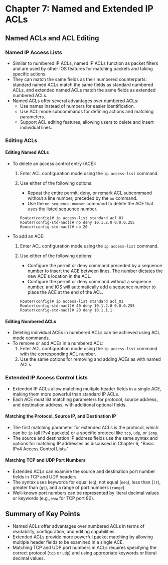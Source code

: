 # Chapter 7: Named and Extended IP ACLs

## Named ACLs and ACL Editing

### Named IP Access Lists

*   Similar to numbered IP ACLs, named IP ACLs function as packet filters and are used by other IOS features for matching packets and taking specific actions.
*   They can match the same fields as their numbered counterparts: standard named ACLs match the same fields as standard numbered ACLs, and extended named ACLs match the same fields as extended numbered ACLs.
*   Named ACLs offer several advantages over numbered ACLs:
    *   Use names instead of numbers for easier identification.
    *   Use ACL mode subcommands for defining actions and matching parameters.
    *   Support ACL editing features, allowing users to delete and insert individual lines.

### Editing ACLs

#### Editing Named ACLs

*   To delete an access control entry (ACE):
    1.  Enter ACL configuration mode using the `ip access-list` command.
    2.  Use either of the following options:
        *   Repeat the entire permit, deny, or remark ACL subcommand without a line number, preceded by the `no` command.
        *   Use the `no sequence-number` command to delete the ACE that uses the listed sequence number.

        ```
        Router(config)# ip access-list standard acl_01
        Router(config-std-nacl)# no deny 10.1.2.0 0.0.0.255
        Router(config-std-nacl)# no 20
        ```

*   To add an ACE:
    1.  Enter ACL configuration mode using the `ip access-list` command.
    2.  Use either of the following options:
        *   Configure the permit or deny command preceded by a sequence number to insert the ACE between lines. The number dictates the new ACE's location in the ACL.
        *   Configure the permit or deny command without a sequence number, and IOS will automatically add a sequence number to place the ACE at the end of the ACL.

        ```
        Router(config)# ip access-list standard acl_01
        Router(config-std-nacl)# 40 deny 10.1.2.0 0.0.0.255
        Router(config-std-nacl)# 20 deny 10.1.1.1
        ```

#### Editing Numbered ACLs

*   Deleting individual ACEs in numbered ACLs can be achieved using ACL mode commands.
*   To remove or add ACEs in a numbered ACL:
    1.  Enter ACL configuration mode using the `ip access-list` command with the corresponding ACL number.
    2.  Use the same options for removing and adding ACEs as with named ACLs.

### Extended IP Access Control Lists

*   Extended IP ACLs allow matching multiple header fields in a single ACE, making them more powerful than standard IP ACLs.
*   Each ACE must list matching parameters for protocol, source address, and destination address, with additional optional fields.

#### Matching the Protocol, Source IP, and Destination IP

*   The first matching parameter for extended ACLs is the protocol, which can be `ip` (all IPv4 packets) or a specific protocol like `tcp`, `udp`, or `icmp`.
*   The source and destination IP address fields use the same syntax and options for matching IP addresses as discussed in Chapter 6, "Basic IPv4 Access Control Lists."

#### Matching TCP and UDP Port Numbers

*   Extended ACLs can examine the source and destination port number fields in TCP and UDP headers.
*   The syntax uses keywords for equal (`eq`), not equal (`neq`), less than (`lt`), greater than (`gt`), and a range of port numbers (`range`).
*   Well-known port numbers can be represented by literal decimal values or keywords (e.g., `www` for TCP port 80).

## Summary of Key Points

*   Named ACLs offer advantages over numbered ACLs in terms of readability, configuration, and editing capabilities.
*   Extended ACLs provide more powerful packet matching by allowing multiple header fields to be examined in a single ACE.
*   Matching TCP and UDP port numbers in ACLs requires specifying the correct protocol (`tcp` or `udp`) and using appropriate keywords or literal decimal values.
